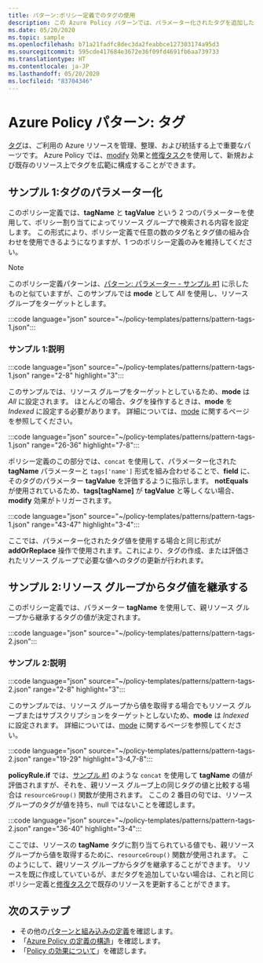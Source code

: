 ```yaml
---
title: パターン:ポリシー定義でのタグの使用
description: この Azure Policy パターンでは、パラメーター化されたタグを追加したり、ポリシー定義内のリソース グループからタグを継承したりする方法の例が示されています。
ms.date: 05/20/2020
ms.topic: sample
ms.openlocfilehash: b71a21fadfc8dec3da2feabbce127303174a95d3
ms.sourcegitcommit: 595cde417684e3672e36f09fd4691fb6aa739733
ms.translationtype: HT
ms.contentlocale: ja-JP
ms.lasthandoff: 05/20/2020
ms.locfileid: "83704346"
---
```

# <a name="azure-policy-pattern-tags"></a>Azure Policy パターン: タグ

[タグ](../../..//azure-resource-manager/management/tag-resources.md)は、ご利用の Azure リソースを管理、整理、および統括する上で重要なパーツです。 Azure Policy では、[modify](../concepts/effects.md#modify) 効果と[修復タスク](../how-to/remediate-resources.md)を使用して、新規および既存のリソース上でタグを広範に構成することができます。

## <a name="sample-1-parameterize-tags"></a>サンプル 1:タグのパラメーター化

このポリシー定義では、**tagName** と **tagValue** という 2 つのパラメーターを使用して、ポリシー割り当てによってリソース グループで検索される内容を設定します。 この形式により、ポリシー定義で任意の数のタグ名とタグ値の組み合わせを使用できるようになりますが、1 つのポリシー定義のみを維持してください。

> [!NOTE]
> このポリシー定義パターンは、[パターン: パラメーター - サンプル #1](./pattern-parameters.md#sample-1-string-parameters) に示したものと似ていますが、このサンプルでは **mode** として _All_ を使用し、リソース グループをターゲットとします。

:::code language="json" source="~/policy-templates/patterns/pattern-tags-1.json":::

### <a name="sample-1-explanation"></a>サンプル 1:説明

:::code language="json" source="~/policy-templates/patterns/pattern-tags-1.json" range="2-8" highlight="3":::

このサンプルでは、リソース グループをターゲットとしているため、**mode** は _All_ に設定されます。 ほとんどの場合、タグを操作するときは、**mode** を _Indexed_ に設定する必要があります。 詳細については、[mode](../concepts/definition-structure.md#resource-manager-modes) に関するページを参照してください。

:::code language="json" source="~/policy-templates/patterns/pattern-tags-1.json" range="26-36" highlight="7-8":::

ポリシー定義のこの部分では、`concat` を使用して、パラメーター化された **tagName** パラメーターと `tags['name']` 形式を組み合わせることで、**field** に、そのタグのパラメーター **tagValue** を評価するように指示します。
**notEquals** が使用されているため、**tags\[tagName\]** が **tagValue** と等しくない場合、**modify** 効果がトリガーされます。

:::code language="json" source="~/policy-templates/patterns/pattern-tags-1.json" range="43-47" highlight="3-4":::

ここでは、パラメーター化されたタグ値を使用する場合と同じ形式が **addOrReplace** 操作で使用されます。これにより、タグの作成、または評価されたリソース グループで必要な値へのタグの更新が行われます。

## <a name="sample-2-inherit-tag-value-from-resource-group"></a>サンプル 2:リソース グループからタグ値を継承する

このポリシー定義では、パラメーター **tagName** を使用して、親リソース グループから継承するタグの値が決定されます。

:::code language="json" source="~/policy-templates/patterns/pattern-tags-2.json":::

### <a name="sample-2-explanation"></a>サンプル 2:説明

:::code language="json" source="~/policy-templates/patterns/pattern-tags-2.json" range="2-8" highlight="3":::

このサンプルでは、リソース グループから値を取得する場合でもリソース グループまたはサブスクリプションをターゲットとしないため、**mode** は _Indexed_ に設定されます。 詳細については、[mode](../concepts/definition-structure.md#resource-manager-modes) に関するページを参照してください。

:::code language="json" source="~/policy-templates/patterns/pattern-tags-2.json" range="19-29" highlight="3-4,7-8":::

**policyRule.if** では、[サンプル #1](#sample-1-parameterize-tags) のような `concat` を使用して **tagName** の値が評価されますが、それを、親リソース グループ上の同じタグの値と比較する場合は `resourceGroup()` 関数が使用されます。 ここの 2 番目の句では、リソース グループのタグが値を持ち、null ではないことを確認します。

:::code language="json" source="~/policy-templates/patterns/pattern-tags-2.json" range="36-40" highlight="3-4":::

ここでは、リソースの **tagName** タグに割り当てられている値でも、親リソース グループから値を取得するために、`resourceGroup()` 関数が使用されます。 このようにして、親リソース グループからタグを継承することができます。 リソースを既に作成していているが、まだタグを追加していない場合は、これと同じポリシー定義と[修復タスク](../how-to/remediate-resources.md)で既存のリソースを更新することができます。

## <a name="next-steps"></a>次のステップ

- その他の[パターンと組み込みの定義](./index.md)を確認します。
- 「[Azure Policy の定義の構造](../concepts/definition-structure.md)」を確認します。
- 「[Policy の効果について](../concepts/effects.md)」を確認します。